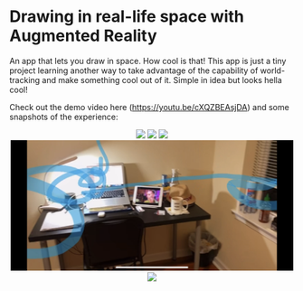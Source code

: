 # Drawing in real-life space with Augmented Reality 
An app that lets you draw in space. How cool is that!
This app is just a tiny project learning another way to take advantage of the capability of world-tracking and make something cool out of it. Simple in idea but looks hella cool!

<!-- <p align="center">
  <img width="300" src="images/figdraw1.png">
</p> -->

Check out the demo video here (https://youtu.be/cXQZBEAsjDA) and some snapshots of the experience:

<p align="center">
  <img width="500" src="images/figdraw1.PNG">
  <img width="500" src="images/figdraw2.PNG">
  <img width="500" src="images/figdraw3.PNG">
  <img width="500" src="images/figdraw4.PNG">
  <img width="500" src="images/figdraw5.PNG">
</p>



